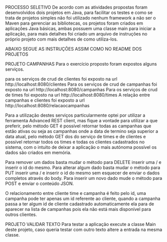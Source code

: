 PROCESSO SELETIVO
De acordo com as atividades propostas foram desenvolvidos dois projetos em Java, para facilitar os testes e como se trata de projetos simples não foi utilizado nenhum framework a não ser o Maven para gerenciar as bibliotecas, os projetos foram criados em aplicações Java básicas, ambas possuem uma classe main para iniciar a aplicação, para mais detalhes foi criado um arquivo de instruções no próprio projeto com mais detalhes de como utiliza-los.

ABAIXO SEGUE AS INSTRUÇÕES ASSIM COMO NO README DOS PROJETOS

PROJETO CAMPANHAS
Para o exercício proposto foram expostos alguns serviços.

para os serviços de crud de clientes foi exposto na url http://localhost:8080/clientes Para os serviços de crud de campanhas foi exposto na url http://localhost:8080/campanhas Para os serviços de crud de times foi exposto na url http://localhost:8080/times A relação entre campanhas e clientes foi exposto a url http://localhost:8080/relacaocampanhas

Para a utilização destes serviços particularmente optei por utilizar a ferramenta Advanced REST client, mas fique a vontade para utilizar a que preferir, pelo método GET é possível retornar todas as campanhas que estão ativas ou seja as campanhas onde a data de termino seja superior a data atual, pelo método GET dos do serviço de times e de clientes e possível retornar todos os times e todas os clientes cadastrados no sistema, com o intuito de deixar a aplicação o mais autónoma possível os dados são criados em memória.

Para remover um dados basta mudar o método para DELETE inserir uma / e inserir o id do mesmo. Para alterar algum dado basta mudar o método para PUT inserir uma / e inserir o id do mesmo sem esquecer de enviar o dados completos através do body. Para inserir um novo dado mude o método para POST e enviar o conteúdo JSON.

O relacionamento entre cliente time e campanha é feito pelo id, uma campanha pode ter apenas um id referente ao cliente, quando a campanha passa a ter algum id de cliente cadastrado automaticamente ela para de aparecer na lista de campanhas pois ela não está mais disponível para outros clientes.

PROJETO VALIDAR TEXTO
Para testar a aplicação execute a classe Main deste projeto, caso queria testar com outro texto altere a entrada na mesma classe.
